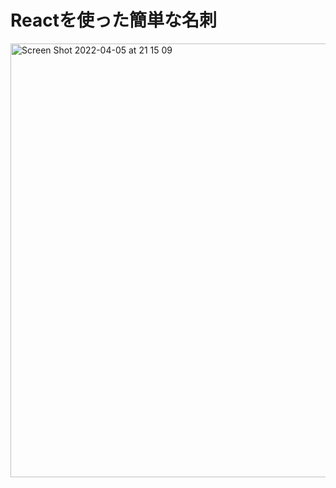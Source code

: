 # Reactを使った簡単な名刺


<img width="694" alt="Screen Shot 2022-04-05 at 21 15 09" src="https://user-images.githubusercontent.com/7960616/161752741-c15e90f8-12f6-4fee-8d14-b6bec88cfc05.png">
